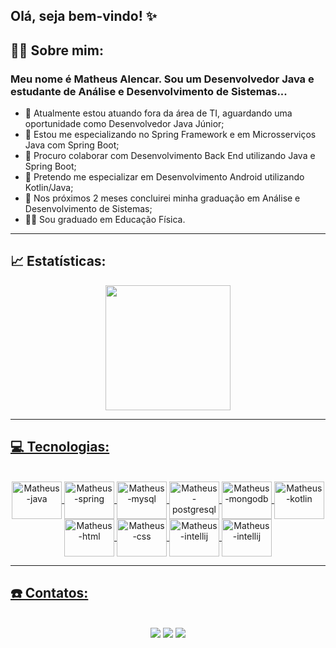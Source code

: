 ## Olá, seja bem-vindo! ✨

## 👨‍💻 Sobre mim:

### Meu nome é Matheus Alencar. Sou um Desenvolvedor Java e estudante de Análise e Desenvolvimento de Sistemas...
 - 🏬 Atualmente estou atuando fora da área de TI, aguardando uma oportunidade como Desenvolvedor Java Júnior;
 - 🌱 Estou me especializando no Spring Framework e em Microsserviços Java com Spring Boot;
 - 👯 Procuro colaborar com Desenvolvimento Back End utilizando Java e Spring Boot;
 - 📲 Pretendo me especializar em Desenvolvimento Android utilizando Kotlin/Java;
 - 📖 Nos próximos 2 meses concluirei minha graduação em Análise e Desenvolvimento de Sistemas;
 - 🏊‍♂️ Sou graduado em Educação Física.

***

## 📈 Estatísticas: 

<div align="center">
  <a href="https://github.com/MatheusAlencar14">
  <img height="200em" src="https://github-readme-stats.vercel.app/api/top-langs/?username=MatheusAlencar14&hide=Autohotkey,Handlebars&layout=compact&langs_count=7&theme=transparent"/>
</div>

***

## 💻 Tecnologias: 

<div align="center" style="display: inline_block"><br>
  <img align="center" alt="Matheus-java" height="60" width="80" src="https://cdn.jsdelivr.net/gh/devicons/devicon/icons/java/java-original-wordmark.svg"/>
  <img align="center" alt="Matheus-spring" height="60" width="80" src="https://cdn.jsdelivr.net/gh/devicons/devicon/icons/spring/spring-original-wordmark.svg"/>
  <img align="center" alt="Matheus-mysql" height="60" width="80" src="https://cdn.jsdelivr.net/gh/devicons/devicon/icons/mysql/mysql-original-wordmark.svg"/>
  <img align="center" alt="Matheus-postgresql" height="60" width="80" src="https://cdn.jsdelivr.net/gh/devicons/devicon/icons/postgresql/postgresql-original-wordmark.svg"/>
  <img align="center" alt="Matheus-mongodb" height="60" width="80" src="https://cdn.jsdelivr.net/gh/devicons/devicon/icons/mongodb/mongodb-original-wordmark.svg"/>
  <img align="center" alt="Matheus-kotlin" height="60" width="80" src="https://cdn.jsdelivr.net/gh/devicons/devicon/icons/kotlin/kotlin-plain-wordmark.svg"/>
  <img align="center" alt="Matheus-html" height="60" width="80" src="https://cdn.jsdelivr.net/gh/devicons/devicon/icons/html5/html5-plain-wordmark.svg"/>
  <img align="center" alt="Matheus-css" height="60" width="80" src="https://cdn.jsdelivr.net/gh/devicons/devicon/icons/css3/css3-plain-wordmark.svg"/>
  <img align="center" alt="Matheus-intellij" height="60" width="80" src="https://cdn.jsdelivr.net/gh/devicons/devicon/icons/intellij/intellij-original.svg"/>
  <img align="center" alt="Matheus-intellij" height="60" width="80" src="https://cdn.jsdelivr.net/gh/devicons/devicon/icons/visualstudio/visualstudio-plain.svg"/>         
</div>

***

## ☎️ Contatos:

<div align="center" style="display: inline_block"><br>
  <a href="mailto:matheusalencar14@hotmail.com" target="_blank"><img src="https://img.shields.io/badge/Microsoft_Outlook-0078D4?style=for-the-badge&logo=microsoft-outlook&logoColor=white" target="_blank"></a>
  <a href="https://instagram.com/theussouzza" target="_blank"><img src="https://img.shields.io/badge/Instagram-E4405F?style=for-the-badge&logo=instagram&logoColor=white" target="_blank"></a>
  <a href="https://www.linkedin.com/in/matheusalencar-bsb/" target="_blank"><img src="https://img.shields.io/badge/LinkedIn-0077B5?style=for-the-badge&logo=linkedin&logoColor=white" target="_blank"></a>
</div>

